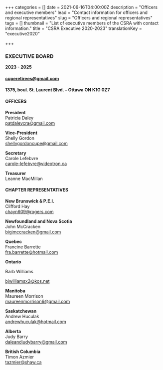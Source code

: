 +++
categories = []
date = 2021-06-16T04:00:00Z
description = "Officers and executive members"
lead = "Contact information for officers and regional representatives"
slug = "Officers and regional representatives"
tags = []
thumbnail = "List of executive members of the CSRA with contact information."
title = "CSRA Executive 2020-2023"
translationKey = "executive2020"

+++
### **EXECUTIVE BOARD**

**2023 - 2025**

#### **cuperetirees@gmail.com**

#### **1375, boul. St. Laurent Blvd. – Ottawa ON K1G 0Z7**

#### **OFFICERS**

**President**  
Patricia Daley  
[patdaleycra@gmail.com](mailto:patdaleycra@gmail.com)

**Vice-President**  
Shelly Gordon  
[shellygordoncupe@gmail.com](mailto:shellygordoncupe@gmail.com)

**Secretary**  
Carole Lefebvre  
[carole-lefebvre@videotron.ca](mailto:carole-lefebvre@videotron.ca)

**Treasurer**  
Leanne MacMillan

#### 

#### **CHAPTER REPRESENTATIVES**

**New Brunswick & P.E.I.**  
Clifford Hay  
[chayn609@rogers.com](mailto:chayn609@rogers.com)

**Newfoundland and Nova Scotia**  
John McCracken  
[bigjmccracken@gmail.com](mailto:bigjmccracken@gmail.com)

**Quebec**  
Francine Barrette  
[fra.barrette@hotmail.com](mailto:fra.barrette@hotmail.com)

**Ontario**

Barb Williams

[bjwilliamsx2@kos.net](mailto:bjwilliamsx2@kos.net)

**Manitoba**  
Maureen Morrison  
[maureenmorrison6@gmail.com](mailto:maureenmorrison6@gmail.com)

**Saskatchewan**  
Andrew Huculak  
[andrewhuculak@hotmail.com](mailto:andrewhuculak@hotmail.com)

**Alberta**  
Judy Barry  
[daleandjudybarry@gmail.com](mailto:daleandjudybarry@gmail.com)

**British Columbia**  
Timon Azmier  
[tazmier@shaw.ca](mailto:tazmier@shaw.ca)